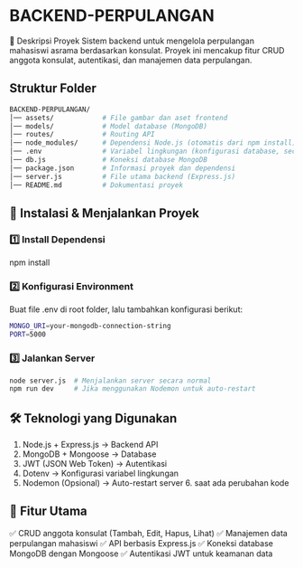 # BACKEND-PERPULANGAN
📌 Deskripsi Proyek
Sistem backend untuk mengelola perpulangan mahasiswi asrama berdasarkan konsulat. Proyek ini mencakup fitur CRUD anggota konsulat, autentikasi, dan manajemen data perpulangan.

## Struktur Folder
```sh
BACKEND-PERPULANGAN/
│── assets/            # File gambar dan aset frontend
│── models/            # Model database (MongoDB)
│── routes/            # Routing API
│── node_modules/      # Dependensi Node.js (otomatis dari npm install)
│── .env               # Variabel lingkungan (konfigurasi database, secret key, dll.)
│── db.js              # Koneksi database MongoDB
│── package.json       # Informasi proyek dan dependensi
│── server.js          # File utama backend (Express.js)
│── README.md          # Dokumentasi proyek
```
## 🚀 Instalasi & Menjalankan Proyek
### 1️⃣ Install Dependensi
npm install
### 2️⃣ Konfigurasi Environment
Buat file .env di root folder, lalu tambahkan konfigurasi berikut:
``` sh
MONGO_URI=your-mongodb-connection-string
PORT=5000
```
### 3️⃣ Jalankan Server
```sh
node server.js  # Menjalankan server secara normal
npm run dev     # Jika menggunakan Nodemon untuk auto-restart
```

## 🛠️ Teknologi yang Digunakan

1. Node.js + Express.js → Backend API
2. MongoDB + Mongoose → Database
3. JWT (JSON Web Token) → Autentikasi
4. Dotenv → Konfigurasi variabel lingkungan
5. Nodemon (Opsional) → Auto-restart server 6. saat ada perubahan kode

## 📌 Fitur Utama
✅ CRUD anggota konsulat (Tambah, Edit, Hapus, Lihat)
✅ Manajemen data perpulangan mahasiswi
✅ API berbasis Express.js
✅ Koneksi database MongoDB dengan Mongoose
✅ Autentikasi JWT untuk keamanan data


